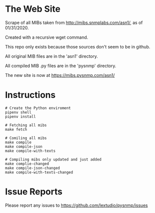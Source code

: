 # The Web Site

Scrape of all MIBs taken from http://mibs.snmplabs.com/asn1/, as of 01/31/2020.

Created with a recursive wget command.

This repo only exists because those sources don't seem to be in github.

All original MIB files are in the 'asn1' directory.

All compiled MIB .py files are in the 'pysnmp' directory.

The new site is now at https://mibs.pysnmp.com/asn1/

# Instructions

```
# Create the Python enviroment
pipenv shell
pipenv install

# Fetching all mibs
make fetch

# Comiling all mibs
make compile
make compile-json
make compile-with-texts

# Compiling mibs only updated and just added
make complie-changed
make compile-json-changed
make compile-with-texts-changed
```

# Issue Reports
Please report any issues to https://github.com/lextudio/pysnmp/issues

